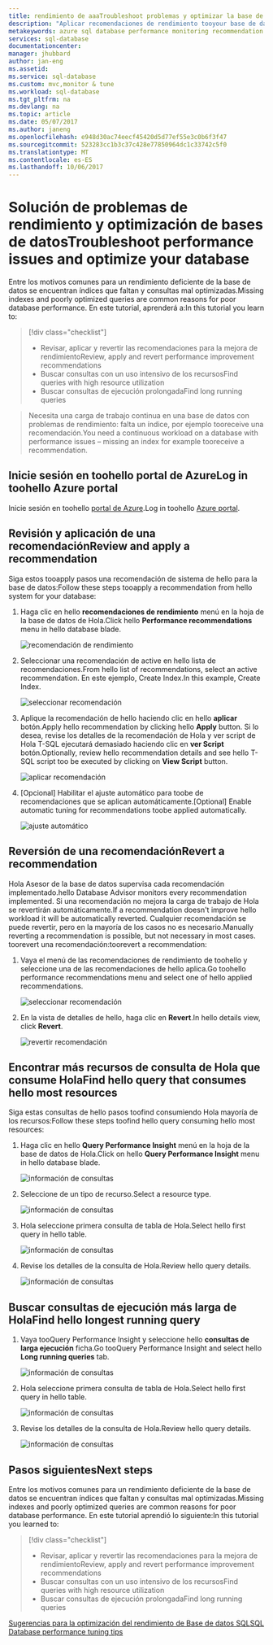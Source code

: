 ```yaml
---
title: rendimiento de aaaTroubleshoot problemas y optimizar la base de datos | Documentos de Microsoft
description: "Aplicar recomendaciones de rendimiento tooyour base de datos SQL así como borrar cómo toogain información acerca de Hola rendimiento de las consultas de Hola que se ejecuta en la base de datos"
metakeywords: azure sql database performance monitoring recommendation
services: sql-database
documentationcenter: 
manager: jhubbard
author: jan-eng
ms.assetid: 
ms.service: sql-database
ms.custom: mvc,monitor & tune
ms.workload: sql-database
ms.tgt_pltfrm: na
ms.devlang: na
ms.topic: article
ms.date: 05/07/2017
ms.author: janeng
ms.openlocfilehash: e948d30ac74eecf45420d5d77ef55e3c0b6f3f47
ms.sourcegitcommit: 523283cc1b3c37c428e77850964dc1c33742c5f0
ms.translationtype: MT
ms.contentlocale: es-ES
ms.lasthandoff: 10/06/2017
---
```

# <a name="troubleshoot-performance-issues-and-optimize-your-database"></a><span data-ttu-id="ed06b-103">Solución de problemas de rendimiento y optimización de bases de datos</span><span class="sxs-lookup"><span data-stu-id="ed06b-103">Troubleshoot performance issues and optimize your database</span></span>

<span data-ttu-id="ed06b-104">Entre los motivos comunes para un rendimiento deficiente de la base de datos se encuentran índices que faltan y consultas mal optimizadas.</span><span class="sxs-lookup"><span data-stu-id="ed06b-104">Missing indexes and poorly optimized queries are common reasons for poor database performance.</span></span> <span data-ttu-id="ed06b-105">En este tutorial, aprenderá a:</span><span class="sxs-lookup"><span data-stu-id="ed06b-105">In this tutorial you learn to:</span></span>
> [!div class="checklist"]
> * <span data-ttu-id="ed06b-106">Revisar, aplicar y revertir las recomendaciones para la mejora de rendimiento</span><span class="sxs-lookup"><span data-stu-id="ed06b-106">Review, apply and revert performance improvement recommendations</span></span>
> * <span data-ttu-id="ed06b-107">Buscar consultas con un uso intensivo de los recursos</span><span class="sxs-lookup"><span data-stu-id="ed06b-107">Find queries with high resource utilization</span></span>
> * <span data-ttu-id="ed06b-108">Buscar consultas de ejecución prolongada</span><span class="sxs-lookup"><span data-stu-id="ed06b-108">Find long running queries</span></span>

> <span data-ttu-id="ed06b-109">Necesita una carga de trabajo continua en una base de datos con problemas de rendimiento: falta un índice, por ejemplo tooreceive una recomendación.</span><span class="sxs-lookup"><span data-stu-id="ed06b-109">You need a continuous workload on a database with performance issues – missing an index for example tooreceive a recommendation.</span></span>
>

## <a name="log-in-toohello-azure-portal"></a><span data-ttu-id="ed06b-110">Inicie sesión en toohello portal de Azure</span><span class="sxs-lookup"><span data-stu-id="ed06b-110">Log in toohello Azure portal</span></span>

<span data-ttu-id="ed06b-111">Inicie sesión en toohello [portal de Azure](https://portal.azure.com/).</span><span class="sxs-lookup"><span data-stu-id="ed06b-111">Log in toohello [Azure portal](https://portal.azure.com/).</span></span>

## <a name="review-and-apply-a-recommendation"></a><span data-ttu-id="ed06b-112">Revisión y aplicación de una recomendación</span><span class="sxs-lookup"><span data-stu-id="ed06b-112">Review and apply a recommendation</span></span>

<span data-ttu-id="ed06b-113">Siga estos tooapply pasos una recomendación de sistema de hello para la base de datos:</span><span class="sxs-lookup"><span data-stu-id="ed06b-113">Follow these steps tooapply a recommendation from hello system for your database:</span></span>

1. <span data-ttu-id="ed06b-114">Haga clic en hello **recomendaciones de rendimiento** menú en la hoja de la base de datos de Hola.</span><span class="sxs-lookup"><span data-stu-id="ed06b-114">Click hello **Performance recommendations** menu in hello database blade.</span></span>

    ![recomendación de rendimiento](./media/sql-database-performance-tutorial/perf_recommendations.png)

2. <span data-ttu-id="ed06b-116">Seleccionar una recomendación de active en hello lista de recomendaciones.</span><span class="sxs-lookup"><span data-stu-id="ed06b-116">From hello list of recommendations, select an active recommendation.</span></span> <span data-ttu-id="ed06b-117">En este ejemplo, Create Index.</span><span class="sxs-lookup"><span data-stu-id="ed06b-117">In this example, Create Index.</span></span>

    ![seleccionar recomendación](./media/sql-database-performance-tutorial/create_index.png)

3. <span data-ttu-id="ed06b-119">Aplique la recomendación de hello haciendo clic en hello **aplicar** botón.</span><span class="sxs-lookup"><span data-stu-id="ed06b-119">Apply hello recommendation by clicking hello **Apply** button.</span></span> <span data-ttu-id="ed06b-120">Si lo desea, revise los detalles de la recomendación de Hola y ver script de Hola T-SQL ejecutará demasiado haciendo clic en **ver Script** botón.</span><span class="sxs-lookup"><span data-stu-id="ed06b-120">Optionally, review hello recommendation details and see hello T-SQL script too be executed by clicking on **View Script** button.</span></span>

    ![aplicar recomendación](./media/sql-database-performance-tutorial/apply.png)

4. <span data-ttu-id="ed06b-122">[Opcional] Habilitar el ajuste automático para toobe de recomendaciones que se aplican automáticamente.</span><span class="sxs-lookup"><span data-stu-id="ed06b-122">[Optional] Enable automatic tuning for recommendations toobe applied automatically.</span></span>

    ![ajuste automático](./media/sql-database-performance-tutorial/auto_tuning.png)

## <a name="revert-a-recommendation"></a><span data-ttu-id="ed06b-124">Reversión de una recomendación</span><span class="sxs-lookup"><span data-stu-id="ed06b-124">Revert a recommendation</span></span>

<span data-ttu-id="ed06b-125">Hola Asesor de la base de datos supervisa cada recomendación implementado.</span><span class="sxs-lookup"><span data-stu-id="ed06b-125">hello Database Advisor monitors every recommendation implemented.</span></span> <span data-ttu-id="ed06b-126">Si una recomendación no mejora la carga de trabajo de Hola se revertirán automáticamente.</span><span class="sxs-lookup"><span data-stu-id="ed06b-126">If a recommendation doesn't improve hello workload it will be automatically reverted.</span></span> <span data-ttu-id="ed06b-127">Cualquier recomendación se puede revertir, pero en la mayoría de los casos no es necesario.</span><span class="sxs-lookup"><span data-stu-id="ed06b-127">Manually reverting a recommendation is possible, but not necessary in most cases.</span></span> <span data-ttu-id="ed06b-128">toorevert una recomendación:</span><span class="sxs-lookup"><span data-stu-id="ed06b-128">toorevert a recommendation:</span></span>

1. <span data-ttu-id="ed06b-129">Vaya el menú de las recomendaciones de rendimiento de toohello y seleccione una de las recomendaciones de hello aplica.</span><span class="sxs-lookup"><span data-stu-id="ed06b-129">Go toohello performance recommendations menu and select one of hello applied recommendations.</span></span>

    ![seleccionar recomendación](./media/sql-database-performance-tutorial/select.png)

2. <span data-ttu-id="ed06b-131">En la vista de detalles de hello, haga clic en **Revert**.</span><span class="sxs-lookup"><span data-stu-id="ed06b-131">In hello details view, click **Revert**.</span></span>

    ![revertir recomendación](./media/sql-database-performance-tutorial/revert.png)

## <a name="find-hello-query-that-consumes-hello-most-resources"></a><span data-ttu-id="ed06b-133">Encontrar más recursos de consulta de Hola que consume Hola</span><span class="sxs-lookup"><span data-stu-id="ed06b-133">Find hello query that consumes hello most resources</span></span>

<span data-ttu-id="ed06b-134">Siga estas consultas de hello pasos toofind consumiendo Hola mayoría de los recursos:</span><span class="sxs-lookup"><span data-stu-id="ed06b-134">Follow these steps toofind hello query consuming hello most resources:</span></span>

1. <span data-ttu-id="ed06b-135">Haga clic en hello **Query Performance Insight** menú en la hoja de la base de datos de Hola.</span><span class="sxs-lookup"><span data-stu-id="ed06b-135">Click on hello **Query Performance Insight** menu in hello database blade.</span></span>

    ![información de consultas](./media/sql-database-performance-tutorial/query_perf_insights.png)

2. <span data-ttu-id="ed06b-137">Seleccione de un tipo de recurso.</span><span class="sxs-lookup"><span data-stu-id="ed06b-137">Select a resource type.</span></span>

    ![información de consultas](./media/sql-database-performance-tutorial/select_resource_type.png)

3. <span data-ttu-id="ed06b-139">Hola seleccione primera consulta de tabla de Hola.</span><span class="sxs-lookup"><span data-stu-id="ed06b-139">Select hello first query in hello table.</span></span>

    ![información de consultas](./media/sql-database-performance-tutorial/select_query.png)

4. <span data-ttu-id="ed06b-141">Revise los detalles de la consulta de Hola.</span><span class="sxs-lookup"><span data-stu-id="ed06b-141">Review hello query details.</span></span>

    ![información de consultas](./media/sql-database-performance-tutorial/query_details.png)

## <a name="find-hello-longest-running-query"></a><span data-ttu-id="ed06b-143">Buscar consultas de ejecución más larga de Hola</span><span class="sxs-lookup"><span data-stu-id="ed06b-143">Find hello longest running query</span></span>

1. <span data-ttu-id="ed06b-144">Vaya tooQuery Performance Insight y seleccione hello **consultas de larga ejecución** ficha.</span><span class="sxs-lookup"><span data-stu-id="ed06b-144">Go tooQuery Performance Insight and select hello **Long running queries** tab.</span></span>

    ![información de consultas](./media/sql-database-performance-tutorial/long_running.png)

3. <span data-ttu-id="ed06b-146">Hola seleccione primera consulta de tabla de Hola.</span><span class="sxs-lookup"><span data-stu-id="ed06b-146">Select hello first query in hello table.</span></span>

    ![información de consultas](./media/sql-database-performance-tutorial/select_first_query.png)

4. <span data-ttu-id="ed06b-148">Revise los detalles de la consulta de Hola.</span><span class="sxs-lookup"><span data-stu-id="ed06b-148">Review hello query details.</span></span>

    ![información de consultas](./media/sql-database-performance-tutorial/review_query_details.png)



## <a name="next-steps"></a><span data-ttu-id="ed06b-150">Pasos siguientes</span><span class="sxs-lookup"><span data-stu-id="ed06b-150">Next steps</span></span> 
<span data-ttu-id="ed06b-151">Entre los motivos comunes para un rendimiento deficiente de la base de datos se encuentran índices que faltan y consultas mal optimizadas.</span><span class="sxs-lookup"><span data-stu-id="ed06b-151">Missing indexes and poorly optimized queries are common reasons for poor database performance.</span></span> <span data-ttu-id="ed06b-152">En este tutorial aprendió lo siguiente:</span><span class="sxs-lookup"><span data-stu-id="ed06b-152">In this tutorial you learned to:</span></span>
> [!div class="checklist"]
> * <span data-ttu-id="ed06b-153">Revisar, aplicar y revertir las recomendaciones para la mejora de rendimiento</span><span class="sxs-lookup"><span data-stu-id="ed06b-153">Review, apply and revert performance improvement recommendations</span></span>
> * <span data-ttu-id="ed06b-154">Buscar consultas con un uso intensivo de los recursos</span><span class="sxs-lookup"><span data-stu-id="ed06b-154">Find queries with high resource utilization</span></span>
> * <span data-ttu-id="ed06b-155">Buscar consultas de ejecución prolongada</span><span class="sxs-lookup"><span data-stu-id="ed06b-155">Find long running queries</span></span>

[<span data-ttu-id="ed06b-156">Sugerencias para la optimización del rendimiento de Base de datos SQL</span><span class="sxs-lookup"><span data-stu-id="ed06b-156">SQL Database performance tuning tips</span></span>](https://docs.microsoft.com/azure/sql-database/sql-database-troubleshoot-performance)
